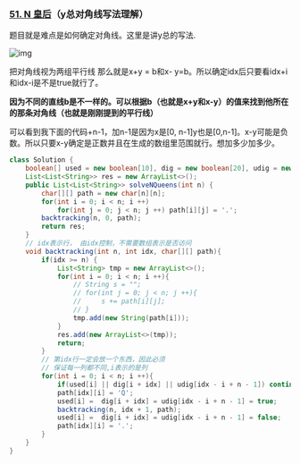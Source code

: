 ### [51. N 皇后](https://leetcode-cn.com/problems/n-queens/)（y总对角线写法理解）

题目就是难点是如何确定对角线。这里是讲y总的写法.

![img](https://assets.leetcode.com/uploads/2020/11/13/queens.jpg)

把对角线视为两组平行线 那么就是x+y = b和x- y=b。所以确定idx后只要看idx+i和idx-i是不是true就行了。

**因为不同的直线b是不一样的。可以根据b（也就是x+y和x-y）的值来找到他所在的那条对角线（也就是刚刚提到的平行线）**

可以看到我下面的代码+n-1，加n-1是因为x是[0, n-1]y也是[0,n-1]。x-y可能是负数。所以只要x-y确定是正数并且在生成的数组里范围就行。想加多少加多少。

```java
class Solution {
    boolean[] used = new boolean[10], dig = new boolean[20], udig = new boolean[20];
    List<List<String>> res = new ArrayList<>();
    public List<List<String>> solveNQueens(int n) {
        char[][] path = new char[n][n];
        for(int i = 0; i < n; i ++)
            for(int j = 0; j < n; j ++) path[i][j] = '.';
        backtracking(n, 0, path);
        return res;
    }
    // idx表示行， 由idx控制，不需要数组表示是否访问
    void backtracking(int n, int idx, char[][] path){
        if(idx >= n) {
            List<String> tmp = new ArrayList<>();
            for(int i = 0; i < n; i ++){
                // String s = "";
                // for(int j = 0; j < n; j ++){
                //     s += path[i][j];
                // }
                tmp.add(new String(path[i]));
            }
            res.add(new ArrayList<>(tmp));
            return;
        }
        // 第idx行一定会放一个东西，因此必须
        // 保证每一列都不同,i表示的是列
        for(int i = 0; i < n; i ++){
            if(used[i] || dig[i + idx] || udig[idx - i + n - 1]) continue;
            path[idx][i] = 'Q';
            used[i] =  dig[i + idx] = udig[idx - i + n - 1] = true;
            backtracking(n, idx + 1, path);
            used[i] =  dig[i + idx] = udig[idx - i + n - 1] = false;
            path[idx][i] = '.';
        }
    }
}
```

